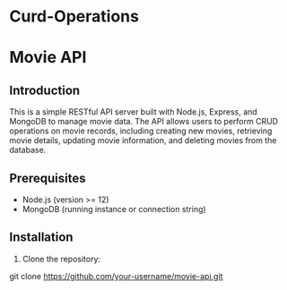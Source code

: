 # Curd-Operations
# Movie API

## Introduction

This is a simple RESTful API server built with Node.js, Express, and MongoDB to manage movie data. The API allows users to perform CRUD operations on movie records, including creating new movies, retrieving movie details, updating movie information, and deleting movies from the database.

## Prerequisites

- Node.js (version >= 12)
- MongoDB (running instance or connection string)

## Installation

1. Clone the repository:

git clone https://github.com/your-username/movie-api.git
